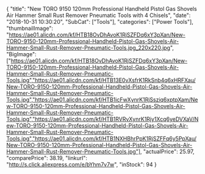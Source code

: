 {
	"title": "New TORO 9150 120mm Professional Handheld Pistol Gas Shovels Air Hammer Small Rust Remover Pneumatic Tools with 4 Chisels",
	"date": "2018-10-31 10:30:20",
	"SubCat": ["Tools"],
	"categories": ["Power Tools"],
	"thumbnailImage": "https://ae01.alicdn.com/kf/HTB18OvDhAvoK1RjSZFDq6xY3pXan/New-TORO-9150-120mm-Professional-Handheld-Pistol-Gas-Shovels-Air-Hammer-Small-Rust-Remover-Pneumatic-Tools.jpg_220x220.jpg",
	"BigImage": ["https://ae01.alicdn.com/kf/HTB18OvDhAvoK1RjSZFDq6xY3pXan/New-TORO-9150-120mm-Professional-Handheld-Pistol-Gas-Shovels-Air-Hammer-Small-Rust-Remover-Pneumatic-Tools.jpg","https://ae01.alicdn.com/kf/HTB13E0vXsfrK1RkSnb4q6xHRFXau/New-TORO-9150-120mm-Professional-Handheld-Pistol-Gas-Shovels-Air-Hammer-Small-Rust-Remover-Pneumatic-Tools.jpg","https://ae01.alicdn.com/kf/HTB1icFwXynrK1RjSsziq6xptpXam/New-TORO-9150-120mm-Professional-Handheld-Pistol-Gas-Shovels-Air-Hammer-Small-Rust-Remover-Pneumatic-Tools.jpg","https://ae01.alicdn.com/kf/HTB1RVRvXynrK1Rjy1Xcq6yeDVXaV/New-TORO-9150-120mm-Professional-Handheld-Pistol-Gas-Shovels-Air-Hammer-Small-Rust-Remover-Pneumatic-Tools.jpg","https://ae01.alicdn.com/kf/HTB1NXHBhrPpK1RjSZFFq6y5PpXau/New-TORO-9150-120mm-Professional-Handheld-Pistol-Gas-Shovels-Air-Hammer-Small-Rust-Remover-Pneumatic-Tools.jpg"],
	"actualPrice": 25.97,
	"comparePrice": 38.19,
	"linkurl": "http://s.click.aliexpress.com/e/bYhm7v7w",
	"inStock": 94
}
